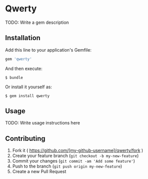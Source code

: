 # Qwerty

TODO: Write a gem description

## Installation

Add this line to your application's Gemfile:

```ruby
gem 'qwerty'
```

And then execute:

    $ bundle

Or install it yourself as:

    $ gem install qwerty

## Usage

TODO: Write usage instructions here

## Contributing

1. Fork it ( https://github.com/[my-github-username]/qwerty/fork )
2. Create your feature branch (`git checkout -b my-new-feature`)
3. Commit your changes (`git commit -am 'Add some feature'`)
4. Push to the branch (`git push origin my-new-feature`)
5. Create a new Pull Request
